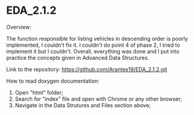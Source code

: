 # EDA_2.1.2

Overview:

The function responsible for listing vehicles in descending order is poorly implemented, I couldn't fix it.
I couldn't do point 4 of phase 2, I tried to implement it but I couldn't.
Overall, everything was done and I put into practice the concepts given in Advanced Data Structures.

Link to the repository:
https://github.com/Arantes19/EDA_2.1.2.git

How to read doxygen documentation:
1. Open "html" folder;
2. Search for "index" file and open with Chrome or any other browser;
3. Navigate in the Data Strutures and Files section above;